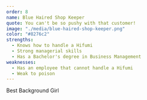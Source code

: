 ```yaml
---
order: 8
name: Blue Haired Shop Keeper
quote: You can't be so pushy with that customer!
image: "./media/blue-haired-shop-keeper.png"
color: "#8276c2"
strengths:
  - Knows how to handle a Hifumi
  - Strong managerial skills
  - Has a Bachelor's degree in Business Management
weaknesses:
  - Has an employee that cannot handle a Hifumi
  - Weak to poison
---
```


Best Background Girl
